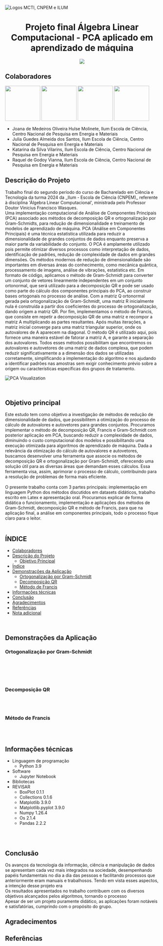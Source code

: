 ![Logos MCTI, CNPEM e ILUM](https://github.com/leticiaalmnunes/PCD---Boletim/assets/172425156/93c3eb13-410c-40c0-a412-7096187678a4)
<h1 align='center'> Projeto final Álgebra Linear Computacional - PCA aplicado em aprendizado de máquina </h1>

<p align="center">
<img loading="lazy" src="http://img.shields.io/static/v1?label=STATUS&message=EM%20DESENVOLVIMENTO&color=GREEN&style=for-the-badge"/>
</p>

## Colaboradores
[<img src="https://avatars.githubusercontent.com/u/172425100?v=4" width=115>](https://github.com/jojomolinetes)
[<img src="https://avatars.githubusercontent.com/u/172424779?v=4" width=115>](https://github.com/JuliaGuedesASantos)
[<img src="https://avatars.githubusercontent.com/u/172425306?v=4" width=115>](https://github.com/KatarinaVilarins)
[<img src="https://avatars.githubusercontent.com/u/172425251?v=4" width=115>](https://github.com/RaquelGVianna)


* Joana de Medeiros Oliveira Hulse Molinete, Ilum Escola de Ciência, Centro Nacional de Pesquisa em Energia e Materiais
* Julia Guedes Almeida dos Santos, Ilum Escola de Ciência, Centro Nacional de Pesquisa em Energia e Materiais
* Katarina da Silva Vilarins, Ilum Escola de Ciência, Centro Nacional de Pesquisa em Energia e Materiais
* Raquel de Godoy Vianna, Ilum Escola de Ciência, Centro Nacional de Pesquisa em Energia e Materiais

## Descrição do Projeto
<div align:justify>
Trabalho final do segundo período do curso de Bacharelado em Ciência e Tecnologia da turma 2024 da _Ilum - Escola de Ciência (CNPEM)_ referente à disciplina 'Álgebra Linear Computacional', ministrada pelo Professor Doutor Vinicius Francisco Wasques.<br>
Uma implementação computacional de Análise de Componentes Principais (PCA) associado aos métodos de decomposição QR e ortogonalização por Gram-Schmidts, para redução de dimensionalidade e treinamento de modelos de aprendizado de máquina.  
PCA (Análise em Componentes Principais) é uma técnica estatística utilizada para reduzir a dimensionalidade de grandes conjuntos de dados enquanto preserva a maior parte da variabilidade do conjunto. O PCA é amplamente utilizado pois permite otimizar diversos processos como interpretação de dados, identificação de padrões, redução de complexidade de dados em grandes dimensões.  Os métodos modernos de redução de dimensionalidade são importantes em diversas áreas do conhecimento, como mecânica quântica, processamento de imagens, análise de vibrações, estatística etc. 
Em formato de código, aplicamos o método de Gram-Schmidt para converter um conjunto de vetores linearmente independentes em um conjunto ortonormal, que será utilizado para a decomposição QR e pode ser usado como parte do cálculo dos componentes principais do PCA, ao construir bases ortogonais no processo de análise. Com a matriz Q ortonormal gerada pela ortogonalização de Gram-Schmidt, uma matriz R inicialmente nula é construída a partir dos coeficientes do processo de ortogonalização, dando origem a matriz QR. Por fim, implementamos o método de Francis, que consiste em repetir a decomposição QR de uma matriz e recompor a matriz A multiplicando as partes resultantes. Após muitas iterações, a matriz inicial converge para uma matriz triangular superior, onde os autovalores de A aparecem na diagonal. O método QR é utilizado aqui, pois fornece uma maneira estável de fatorar a matriz A, e garante a separação dos autovalores. Todos esses métodos possibilitam que encontremos os autovalores e autovetores de uma matriz de dados complexa, que podem reduzir significativamente a a dimensão dos dados se utilizadas corretamente, simplificando a implementação do algoritmo e nos ajudando a identificar padrões nas amostras sem exigir conhecimento prévio sobre a origem ou características específicas dos grupos de tratamento.  
</div>

![PCA Visualization](https://via.placeholder.com/800x400?rtext=PCA+Graph)  

<br>


## Objetivo principal 
<div align:justify>
Este estudo tem como objetivo a investigação de métodos de redução de dimensionalidade de dados, que possibilitem a otimização do processo de cálculo de autovalores e autovetores para grandes conjuntos. Procuramos implementar o método de decomposição QR, Francis e Gram-Schmidt com posterior aplicação em PCA, buscando reduzir a complexidade de dados, diminuindo o custo computacional dos modelos e possibilitando uma execução otimizada para algoritmos de aprendizado de máquina.
Dada a relevância da otimização do cálculo de autovalores e autovetores, buscamos desenvolver uma ferramenta que associe os métodos de decomposição QR e ortogonalização por Gram-Schmidt, oferecendo uma solução útil para as diversas áreas que demandam esses cálculos. Essa ferramenta visa, assim, aprimorar o processo de cálculo, contribuindo para a resolução de problemas de forma mais eficiente.
</div>
 
<br>
<div align:justify>
O presente trabalho conta com 3 partes principais: implementação em linguagem Python dos métodos discutidos em datasets didáticos, trabalho escrito em Latex e apresentação oral. Procuramos explicar de forma didática o funcionamento, implementação e aplicações dos métodos de Gram-Schmidt, decomposição QR e método de Francis, para que na aplicação final, a análise em componentes principais, todo o processo fique claro para o leitor.
</div>
<br>

## ÍNDICE
* [Colaboradores](#colaboradores)
* [Descrição do Projeto](#descrição-do-projeto)
  - [Objetivo Principal](#objetivo-principal)
* [Índice](#índice)
* [Demonstrações da Aplicação](#demonstrações-da-aplicação)
  - [Ortogonalização por Gram-Schmidt](#ortogonalização-por-Gram-Schmidt)
  - [Decomposição QR](#decomposição-QR)
  - [Método de Francis](#método-de-Francis)
* [Informações técnicas](#informações-técnicas)
* [Conclusão](#conclusão)
* [Agradecimentos](#agradecimentos)
* [Referências](#referências)
* [Nota adicional](#nota-adicional)

<br>

## Demonstrações da Aplicação
### Ortogonalização por Gram-Schmidt

<br>

<br><br>

### Decomposição QR

<br><br>

### Método de Francis

<br><br>

## Informações técnicas
* Linguagem de programação
  - Python 3.9
* Software
  - Jupyter Notebook
* Bibliotecas
* REVISAR
  - BoxPlot 0.1.1
  - Collections 0.1.6
  - Matplotlib 3.9.0
  - Matplotlib.pyplot 3.9.0
  - Numpy 1.26.4
  - Os 2.1.4
  - Pandas 2.2.2

<br><br>

## Conclusão
Os avanços da tecnologia da informação, ciência e manipulação de dados se apresentam cada vez mais integrados na sociedade, desempenhando papéis fundamentais no dia a dia das pessoas e facilitando processos que anteriormente eram manuais e trabalhosos. Tendo em vista esses aspectos, a intenção desse projeto era 
<br>
Os resultados apresentados no trabalho contribuem com os diversos objetivos alcançados pelos algoritmos, tornando o processo 
<br>
Apesar de ser um projeto puramente didático, as aplicações foram notáveis e satisfatórias, cumprindo com o propósito do grupo.
<br>

## Agradecimentos


## Referências

